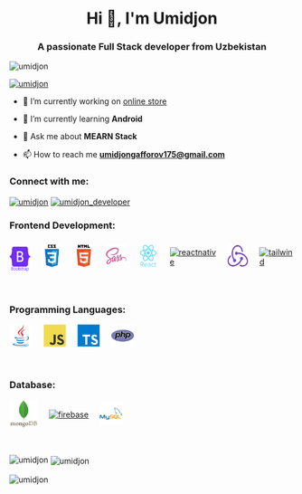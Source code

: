<h1 align="center">Hi 👋, I'm Umidjon</h1>

<h3 align="center">A passionate Full Stack developer from Uzbekistan</h3>
<img  align="right" width="400" src="https://media4.giphy.com/media/qgQUggAC3Pfv687qPC/giphy.gif" alt="">

<p align="left"> <img src="https://komarev.com/ghpvc/?username=umidjon&label=Profile%20views&color=0e75b6&style=flat" alt="umidjon" /> </p>


<p align="left"> <a href="https://twitter.com/umidjon" target="blank"><img src="https://img.shields.io/twitter/follow/umidjon?logo=twitter&style=for-the-badge" alt="umidjon" /></a> </p>

- 🔭 I’m currently working on [online store](https://frontend-new-mauve.vercel.app/)

- 🌱 I’m currently learning **Android**

- 💬 Ask me about **MEARN Stack**

- 📫 How to reach me **umidjongafforov175@gmail.com**

<h3 align="left">Connect with me:</h3>
<p align="left">
<a href="https://twitter.com/umidjon" target="blank"><img align="center" src="https://raw.githubusercontent.com/rahuldkjain/github-profile-readme-generator/master/src/images/icons/Social/twitter.svg" alt="umidjon" height="30" width="40" /></a>
<a href="https://instagram.com/umidjon_developer" target="blank"><img align="center" src="https://raw.githubusercontent.com/rahuldkjain/github-profile-readme-generator/master/src/images/icons/Social/instagram.svg" alt="umidjon_developer" height="30" width="40" /></a>
</p>

<h3 align="left">Frontend Development:</h3>
<p align="left"> 
     <p style="display: flex; align-items: center; gap: 20px;">
    <a href="https://getbootstrap.com" target="_blank" rel="noreferrer"> 
    <img src="https://raw.githubusercontent.com/devicons/devicon/master/icons/bootstrap/bootstrap-plain-wordmark.svg" alt="bootstrap" width="40" height="45" style="margin-top: 10px;"/> </a> 
    <a href="https://www.w3schools.com/css/" target="_blank" rel="noreferrer"> <img src="https://raw.githubusercontent.com/devicons/devicon/master/icons/css3/css3-original-wordmark.svg" alt="css3" width="40" height="40"/> </a> 
    <a href="https://www.w3.org/html/" target="_blank" rel="noreferrer"> <img src="https://raw.githubusercontent.com/devicons/devicon/master/icons/html5/html5-original-wordmark.svg" alt="html5" width="40" height="40"/> </a> 
    <a href="https://sass-lang.com" target="_blank" rel="noreferrer"> <img src="https://raw.githubusercontent.com/devicons/devicon/master/icons/sass/sass-original.svg" alt="sass" width="40" height="40"/> </a>
    <a href="https://reactjs.org/" target="_blank" rel="noreferrer"> <img src="https://raw.githubusercontent.com/devicons/devicon/master/icons/react/react-original-wordmark.svg" alt="react" width="40" height="40"/> </a>
    <a href="https://reactnative.dev/" target="_blank" rel="noreferrer"> <img src="https://reactnative.dev/img/header_logo.svg" alt="reactnative" width="40" height="40"/> </a> 
       <a href="https://redux.js.org" target="_blank" rel="noreferrer"> <img src="https://raw.githubusercontent.com/devicons/devicon/master/icons/redux/redux-original.svg" alt="redux" width="40" height="40"/> </a> 
       <a href="https://tailwindcss.com/" target="_blank" rel="noreferrer"> <img src="https://www.vectorlogo.zone/logos/tailwindcss/tailwindcss-icon.svg" alt="tailwind" width="40" height="40"/> </a>
    </p>
    <br/>
    <h3 align="left">Programming Languages:</h3>
    <p style="display: flex; align-items: center; gap: 20px;">
        <a href="https://www.java.com" target="_blank" rel="noreferrer"> <img src="https://raw.githubusercontent.com/devicons/devicon/master/icons/java/java-original.svg" alt="java" width="40" height="40"/> </a> 
        <a href="https://developer.mozilla.org/en-US/docs/Web/JavaScript" target="_blank" rel="noreferrer"> <img src="https://raw.githubusercontent.com/devicons/devicon/master/icons/javascript/javascript-original.svg" alt="javascript" width="40" height="40"/> </a>
        <a href="https://www.typescriptlang.org/" target="_blank" rel="noreferrer"> <img src="https://raw.githubusercontent.com/devicons/devicon/master/icons/typescript/typescript-original.svg" alt="typescript" width="40" height="40"/> </a>
        <a href="https://www.php.net" target="_blank" rel="noreferrer"> <img src="https://raw.githubusercontent.com/devicons/devicon/master/icons/php/php-original.svg" alt="php" width="40" height="40"/> </a> 
    </p>
    <br>
    <h3 align="left">Database:</h3>
    <p style="display: flex; align-items: center; gap: 20px;"> 
        <a href="https://www.mongodb.com/" target="_blank" rel="noreferrer"> <img src="https://raw.githubusercontent.com/devicons/devicon/master/icons/mongodb/mongodb-original-wordmark.svg" alt="mongodb" width="50" height="50"/> </a>
        <a href="https://firebase.google.com/" target="_blank" rel="noreferrer"> <img src="https://www.vectorlogo.zone/logos/firebase/firebase-icon.svg" alt="firebase" width="40" height="40"/> </a> 
         <a href="https://www.mysql.com/" target="_blank" rel="noreferrer"> <img src="https://raw.githubusercontent.com/devicons/devicon/master/icons/mysql/mysql-original-wordmark.svg" alt="mysql" width="40" height="40"/> </a> 
    </p>
    <br>
    
</p>

<p><img align="left" src="https://github-readme-stats.vercel.app/api/top-langs?username=umidjon&show_icons=true&locale=en&layout=compact" alt="umidjon" /></p>

<p>&nbsp;<img align="center" src="https://github-readme-stats.vercel.app/api?username=umidjon&show_icons=true&locale=en" alt="umidjon" /></p>

<p><img align="center" src="https://github-readme-streak-stats.herokuapp.com/?user=umidjon&" alt="umidjon" /></p>

